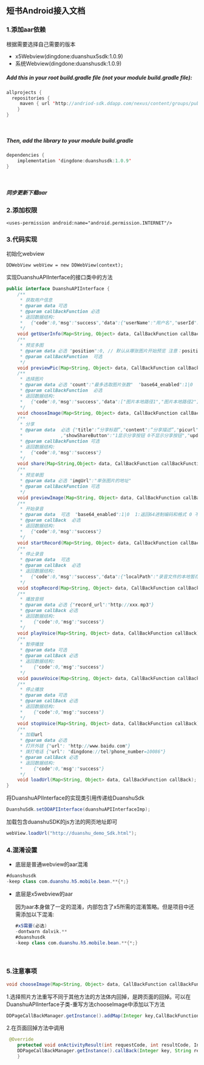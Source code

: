## 短书Android接入文档

### 1.添加aar依赖

根据需要选择自己需要的版本

- x5Webview(dingdone:duanshux5sdk:1.0.9)
- 系统Webview(dingdone:duanshusdk:1.0.9)

##### Add this in your root build.gradle file (not your module build.gradle file):

   ```java
   allprojects {
     repositories {
        maven { url 'http://andriod-sdk.ddapp.com/nexus/content/groups/public/' }
       }
   }
   ```

   ​

##### Then, add the library to your module build.gradle

   ```java
   dependencies {
       implementation 'dingdone:duanshusdk:1.0.9'
   }
   ```

   ​

##### 同步更新下载aar

### 2.添加权限

```
<uses-permission android:name="android.permission.INTERNET"/>
```

### 3.代码实现

初始化webview

```
DDWebView webView = new DDWebView(context);
```

实现DuanshuAPIInterface的接口类中的方法

```java
public interface DuanshuAPIInterface {
    /**
     * 获取用户信息
     * @param data 可选
     * @param callBackFunction 必选
     * 返回数据结构:
     *   {"code":0,"msg":"success","data":{"userName":"用户名","userId":"用户id","avatarUrl":"用户头像链接","telephone":"绑定手机号"}}
     */
    void getUserInfo(Map<String, Object> data, CallBackFunction callBackFunction);
    /**
     * 预览多图
     * @param data 必选 "position":0, // 默认从哪张图片开始预览 注意：position不得大于图片张数   "pics":预览的图片数组
     * @param callBackFunction  可选
     */
    void previewPic(Map<String, Object> data, CallBackFunction callBackFunction);
    /**
     * 选择图片
     * @param data 必选 "count":"最多选取图片张数"  "base64_enabled":1|0  1:返回64进制编码和格式 0 不返回64进制编码和格式
     * @param callBackFunction  必选
     * 返回数据结构:
     *   {"code":0,"msg":"success","data":["图片本地路径1","图片本地路径2"]}
     */
    void chooseImage(Map<String, Object> data, CallBackFunction callBackFunction);
    /**
     * 分享
     * @param data  必选 {"title":“分享标题”,"content":“分享描述”,"picurl":“分享图片链接”,"url":“分享内容链接”
     *              ,"showShareButton":"1显示分享按钮 0不显示分享按钮","updateShareData":"1数据只更新，不打开分享面板 0直接弹出分享"}
     * @param callBackFunction 可选
     * 返回数据结构:
     *   {"code":0,"msg":"success"}
     */
    void share(Map<String,Object> data, CallBackFunction callBackFunction);
    /**
     * 预览单图
     * @param data 必选 "imgUrl":"单张图片的地址"
     * @param callBackFunction 可选
     */
    void previewImage(Map<String, Object> data, CallBackFunction callBackFunction);
    /**
     * 开始录音
     * @param data  可选  "base64_enabled":1|0  1:返回64进制编码和格式 0 不返回64进制编码和格式
     * @param callBack  必选
     * 返回数据结构:
     *   {"code":0,"msg":"success"}
     */
    void startRecord(Map<String, Object> data, CallBackFunction callBack);
    /**
     * 停止录音
     * @param data  可选
     * @param callBack  必选
     * 返回数据结构:
     *   {"code":0,"msg":"success","data":{"localPath":"录音文件的本地暂存文件路径"}}
     */
    void stopRecord(Map<String, Object> data, CallBackFunction callBack);
    /**
     * 播放音频
     * @param data 必选 {"record_url":"http://xxx.mp3"}
     * @param callBack 必选
     * 返回数据结构:
     *    {"code":0,"msg":"success"}
     */
    void playVoice(Map<String, Object> data, CallBackFunction callBack);
    /**
     * 暂停播放
     * @param data 可选
     * @param callBack 必选
     * 返回数据结构:        
     *    {"code":0,"msg":"success"}
     */
    void pauseVoice(Map<String, Object> data, CallBackFunction callBack);
    /**
     * 停止播放
     * @param data 可选
     * @param callBack 必选
     * 返回数据结构:   
     *    {"code":0,"msg":"success"}
     */
    void stopVoice(Map<String, Object> data, CallBackFunction callBack);
    /**
     * 加载url
     * @param data 必选
     * 打开外链 {"url": "http://www.baidu.com"}
     * 拨打电话 {"url": "dingdone://tel?phone_number=10086"}
     * @param callBack 必选
     * 返回数据结构:       
     *    {"code":0,"msg":"success"}
     */
    void loadUrl(Map<String, Object> data, CallBackFunction callBack);
}
```

将DuanshuAPIInterface的实现类引用传递给DuanshuSdk

```java
DuanshuSdk.setDDAPIInterface(duanshuAPIInterfaceImp);
```

加载包含duanshuSDK的js方法的网页地址即可

```java
webView.loadUrl("http://duanshu_demo_Sdk.html");
```

### 4.混淆设置

- 底层是普通webview的aar混淆

```java
#duanshusdk
-keep class com.duanshu.h5.mobile.bean.**{*;}
```

- 底层是x5webview的aar

  因为aar本身做了一定的混淆，内部包含了x5所需的混淆策略。但是项目中还需添加以下混淆:

  ```java
  #x5需要(必选)
  -dontwarn dalvik.**
  #duanshusdk
  -keep class com.duanshu.h5.mobile.bean.**{*;}
  ```

  ​

### 5.注意事项

```java
void chooseImage(Map<String, Object> data, CallBackFunction callBackFunction);
```

1.选择照片方法重写不同于其他方法的方法体内回掉，是跨页面的回掉。可以在DuanshuAPIInterface子类-重写方法chooseImage中添加以下方法

```java
DDPageCallBackManager.getInstance().addMap(Integer key,CallBackFunction callBackFunction);
```

2.在页面回掉方法中调用

```java
 @Override
    protected void onActivityResult(int requestCode, int resultCode, Intent data) {
    DDPageCallBackManager.getInstance().callBack(Integer key, String returnData);
    }
```

